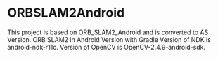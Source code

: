 # ORBSLAM2Android
This project is based on ORB_SLAM2_Android and is converted to AS Version.
ORB SLAM2 in Android Version with Gradle
Version of NDK is android-ndk-r11c. 
Version of OpenCV is OpenCV-2.4.9-android-sdk.

